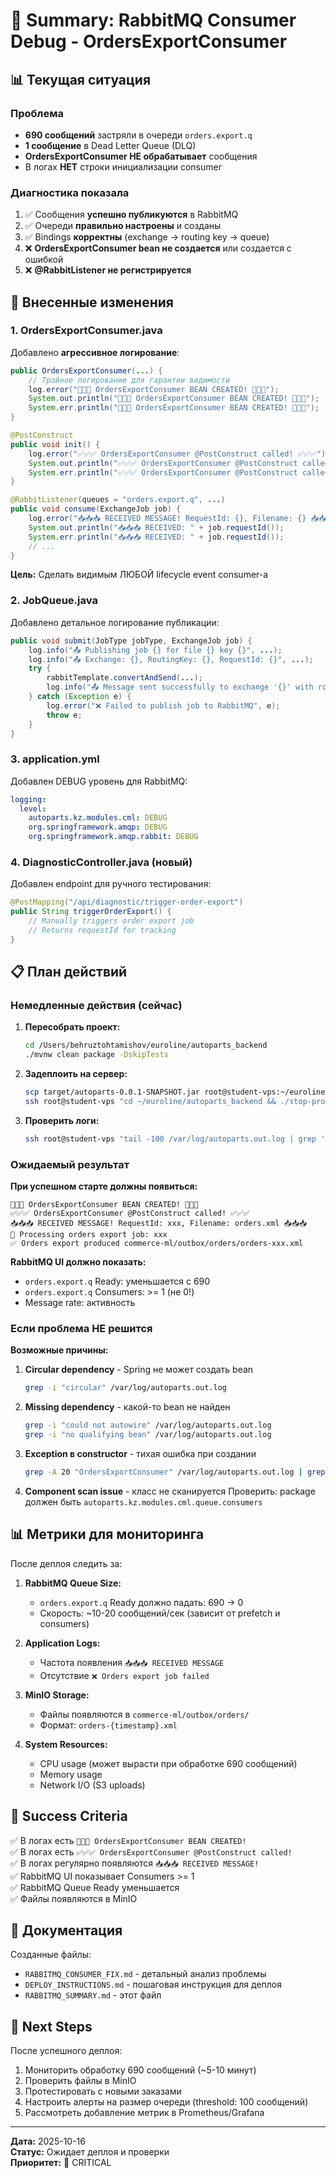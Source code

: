 # 🎯 Summary: RabbitMQ Consumer Debug - OrdersExportConsumer

## 📊 Текущая ситуация

### Проблема
- **690 сообщений** застряли в очереди `orders.export.q`
- **1 сообщение** в Dead Letter Queue (DLQ)
- **OrdersExportConsumer НЕ обрабатывает** сообщения
- В логах **НЕТ** строки инициализации consumer

### Диагностика показала
1. ✅ Сообщения **успешно публикуются** в RabbitMQ
2. ✅ Очереди **правильно настроены** и созданы
3. ✅ Bindings **корректны** (exchange → routing key → queue)
4. ❌ **OrdersExportConsumer bean не создается** или создается с ошибкой
5. ❌ **@RabbitListener не регистрируется**

## 🔧 Внесенные изменения

### 1. OrdersExportConsumer.java
Добавлено **агрессивное логирование**:

```java
public OrdersExportConsumer(...) {
    // Тройное логирование для гарантии видимости
    log.error("🚀🚀🚀 OrdersExportConsumer BEAN CREATED! 🚀🚀🚀");
    System.out.println("🚀🚀🚀 OrdersExportConsumer BEAN CREATED! 🚀🚀🚀");
    System.err.println("🚀🚀🚀 OrdersExportConsumer BEAN CREATED! 🚀🚀🚀");
}

@PostConstruct
public void init() {
    log.error("✅✅✅ OrdersExportConsumer @PostConstruct called! ✅✅✅");
    System.out.println("✅✅✅ OrdersExportConsumer @PostConstruct called! ✅✅✅");
    System.err.println("✅✅✅ OrdersExportConsumer @PostConstruct called! ✅✅✅");
}

@RabbitListener(queues = "orders.export.q", ...)
public void consume(ExchangeJob job) {
    log.error("📥📥📥 RECEIVED MESSAGE! RequestId: {}, Filename: {} 📥📥📥", ...);
    System.out.println("📥📥📥 RECEIVED: " + job.requestId());
    System.err.println("📥📥📥 RECEIVED: " + job.requestId());
    // ...
}
```

**Цель:** Сделать видимым ЛЮБОЙ lifecycle event consumer-а

### 2. JobQueue.java
Добавлено детальное логирование публикации:

```java
public void submit(JobType jobType, ExchangeJob job) {
    log.info("📤 Publishing job {} for file {} key {}", ...);
    log.info("📤 Exchange: {}, RoutingKey: {}, RequestId: {}", ...);
    try {
        rabbitTemplate.convertAndSend(...);
        log.info("📤 Message sent successfully to exchange '{}' with routing key '{}'", ...);
    } catch (Exception e) {
        log.error("❌ Failed to publish job to RabbitMQ", e);
        throw e;
    }
}
```

### 3. application.yml
Добавлен DEBUG уровень для RabbitMQ:

```yaml
logging:
  level:
    autoparts.kz.modules.cml: DEBUG
    org.springframework.amqp: DEBUG
    org.springframework.amqp.rabbit: DEBUG
```

### 4. DiagnosticController.java (новый)
Добавлен endpoint для ручного тестирования:

```java
@PostMapping("/api/diagnostic/trigger-order-export")
public String triggerOrderExport() {
    // Manually triggers order export job
    // Returns requestId for tracking
}
```

## 📋 План действий

### Немедленные действия (сейчас)

1. **Пересобрать проект:**
   ```bash
   cd /Users/behruztohtamishov/euroline/autoparts_backend
   ./mvnw clean package -DskipTests
   ```

2. **Задеплоить на сервер:**
   ```bash
   scp target/autoparts-0.0.1-SNAPSHOT.jar root@student-vps:~/euroline/autoparts_backend/target/
   ssh root@student-vps "cd ~/euroline/autoparts_backend && ./stop-production.sh && ./start-production.sh"
   ```

3. **Проверить логи:**
   ```bash
   ssh root@student-vps "tail -100 /var/log/autoparts.out.log | grep '🚀🚀🚀'"
   ```

### Ожидаемый результат

**При успешном старте должны появиться:**

```
🚀🚀🚀 OrdersExportConsumer BEAN CREATED! 🚀🚀🚀
✅✅✅ OrdersExportConsumer @PostConstruct called! ✅✅✅
📥📥📥 RECEIVED MESSAGE! RequestId: xxx, Filename: orders.xml 📥📥📥
🔄 Processing orders export job: xxx
✅ Orders export produced commerce-ml/outbox/orders/orders-xxx.xml
```

**RabbitMQ UI должно показать:**
- `orders.export.q` Ready: уменьшается с 690
- `orders.export.q` Consumers: >= 1 (не 0!)
- Message rate: активность

### Если проблема НЕ решится

**Возможные причины:**

1. **Circular dependency** - Spring не может создать bean
   ```bash
   grep -i "circular" /var/log/autoparts.out.log
   ```

2. **Missing dependency** - какой-то bean не найден
   ```bash
   grep -i "could not autowire" /var/log/autoparts.out.log
   grep -i "no qualifying bean" /var/log/autoparts.out.log
   ```

3. **Exception в constructor** - тихая ошибка при создании
   ```bash
   grep -A 20 "OrdersExportConsumer" /var/log/autoparts.out.log | grep -i error
   ```

4. **Component scan issue** - класс не сканируется
   Проверить: package должен быть `autoparts.kz.modules.cml.queue.consumers`

## 📊 Метрики для мониторинга

После деплоя следить за:

1. **RabbitMQ Queue Size:**
   - `orders.export.q` Ready должно падать: 690 → 0
   - Скорость: ~10-20 сообщений/сек (зависит от prefetch и consumers)

2. **Application Logs:**
   - Частота появления `📥📥📥 RECEIVED MESSAGE`
   - Отсутствие `❌ Orders export job failed`

3. **MinIO Storage:**
   - Файлы появляются в `commerce-ml/outbox/orders/`
   - Формат: `orders-{timestamp}.xml`

4. **System Resources:**
   - CPU usage (может вырасти при обработке 690 сообщений)
   - Memory usage
   - Network I/O (S3 uploads)

## 🎯 Success Criteria

✅ В логах есть `🚀🚀🚀 OrdersExportConsumer BEAN CREATED!`  
✅ В логах есть `✅✅✅ OrdersExportConsumer @PostConstruct called!`  
✅ В логах регулярно появляются `📥📥📥 RECEIVED MESSAGE!`  
✅ RabbitMQ UI показывает Consumers >= 1  
✅ RabbitMQ Queue Ready уменьшается  
✅ Файлы появляются в MinIO  

## 📝 Документация

Созданные файлы:
- `RABBITMQ_CONSUMER_FIX.md` - детальный анализ проблемы
- `DEPLOY_INSTRUCTIONS.md` - пошаговая инструкция для деплоя
- `RABBITMQ_SUMMARY.md` - этот файл

## 🔗 Next Steps

После успешного деплоя:
1. Мониторить обработку 690 сообщений (~5-10 минут)
2. Проверить файлы в MinIO
3. Протестировать с новыми заказами
4. Настроить алерты на размер очереди (threshold: 100 сообщений)
5. Рассмотреть добавление метрик в Prometheus/Grafana

---

**Дата:** 2025-10-16  
**Статус:** Ожидает деплоя и проверки  
**Приоритет:** 🔴 CRITICAL  

